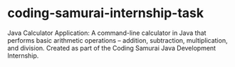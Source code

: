 # coding-samurai-internship-task
Java Calculator Application: A command-line calculator in Java that performs basic arithmetic operations – addition, subtraction, multiplication, and division. Created as part of the Coding Samurai Java Development Internship.
